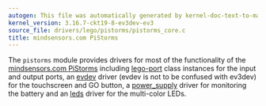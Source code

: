 ```yaml
---
autogen: This file was automatically generated by kernel-doc-text-to-markdown.py
kernel_version: 3.16.7-ckt19-8-ev3dev-ev3
source_file: drivers/lego/pistorms/pistorms_core.c
title: mindsensors.com PiStorms
---
```


The `pistorms` module provides drivers for most of the functionality of the
[mindsensors.com PiStorms][pistorms] including [lego-port] class instances
for the input and output ports, an [evdev] driver (evdev is not to be confused
with ev3dev) for the touchscreen and GO button, a [power_supply] driver for
monitoring the battery and an [leds] driver for the multi-color LEDs.

[pistorms]: http://www.mindsensors.com/stem-education/13-pistorms-base-kit
[lego-port]: ../lego-port-class
[evdev]: https://www.kernel.org/doc/Documentation/input/event-codes.txt
[power_supply]: https://www.kernel.org/doc/Documentation/power/power_supply_class.txt
[leds]: https://www.kernel.org/doc/Documentation/leds/leds-class.txt

